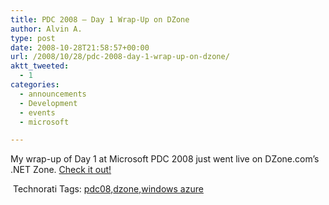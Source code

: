 ```yaml
---
title: PDC 2008 – Day 1 Wrap-Up on DZone
author: Alvin A.
type: post
date: 2008-10-28T21:58:57+00:00
url: /2008/10/28/pdc-2008-day-1-wrap-up-on-dzone/
aktt_tweeted:
  - 1
categories:
  - announcements
  - Development
  - events
  - microsoft

---
```

My wrap-up of Day 1 at Microsoft PDC 2008 just went live on DZone.com’s .NET Zone. <a title=".NET DZone" href="http://dotnet.dzone.com/news/microsoft-pdc-2008-day-1-wrap-" target="_blank">Check it out!</a>

<div id="scid:C16BAC14-9A3D-4c50-9394-FBFEF7A93539:e8c60eff-7ae8-4dd9-8bca-c9bf7925b12f" class="wlWriterEditableSmartContent" style="padding-bottom: 0px; margin: 0px; padding-left: 0px; padding-right: 0px; display: inline; float: none; padding-top: 0px">
  <img decoding="async" src="$KickIt-0.png" alt="" />
</div>

<div id="scid:0767317B-992E-4b12-91E0-4F059A8CECA8:a12b50a9-de84-4ae5-97e2-c43783e0c881" class="wlWriterEditableSmartContent" style="padding-bottom: 0px; margin: 0px; padding-left: 0px; padding-right: 0px; display: inline; float: none; padding-top: 0px">
  Technorati Tags: <a rel="tag" href="http://technorati.com/tags/pdc08">pdc08</a>,<a rel="tag" href="http://technorati.com/tags/dzone">dzone</a>,<a rel="tag" href="http://technorati.com/tags/windows+azure">windows azure</a>
</div>